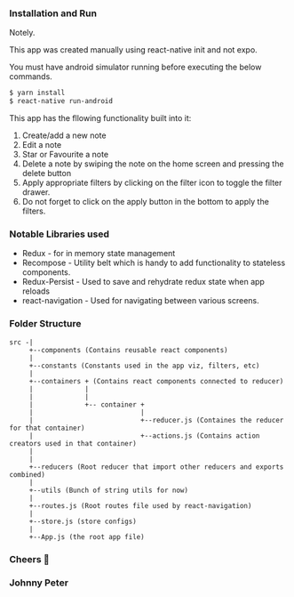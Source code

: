 ### Installation and Run

Notely.

This app was created manually using react-native init and not expo.

You must have android simulator running before executing the below commands.

```sh
$ yarn install
$ react-native run-android
```
This app has the fllowing functionality built into it:

1. Create/add a new note
2. Edit a note
3. Star or Favourite a note
4. Delete a note by swiping the note on the home screen and pressing the delete button
5. Apply appropriate filters by clicking on the filter icon to toggle the filter drawer.
6. Do not forget to click on the apply button in the bottom to apply the filters.

### Notable Libraries used
* Redux - for in memory state management
* Recompose - Utility belt which is handy to add functionality to stateless components.
* Redux-Persist - Used to save and rehydrate redux state when app reloads
* react-navigation - Used for navigating between various screens.

### Folder Structure
```
src -|
     +--components (Contains reusable react components)
     |
     +--constants (Constants used in the app viz, filters, etc)
     |
     +--containers + (Contains react components connected to reducer)
     |             |
     |             |
     |             +-- container +
     |                           |
     |                           +--reducer.js (Containes the reducer for that container)
     |                           +--actions.js (Contains action creators used in that container)
     |
     |
     +--reducers (Root reducer that import other reducers and exports combined)
     |
     +--utils (Bunch of string utils for now)
     |
     +--routes.js (Root routes file used by react-navigation)
     |
     +--store.js (store configs)
     |
     +--App.js (the root app file)
```

### Cheers 🥂
### Johnny Peter